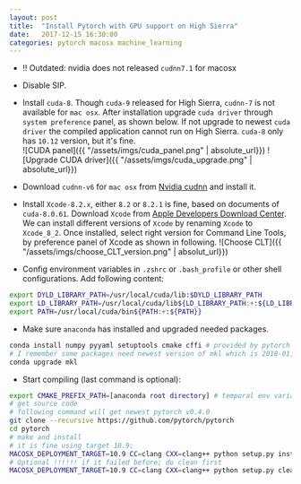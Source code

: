 ```yaml
---
layout: post
title:  "Install Pytorch with GPU support on High Sierra"
date:   2017-12-15 16:30:00
categories: pytorch macosx machine_learning
---
```

- !! Outdated: nvidia does not released `cudnn7.1` for macosx
- Disable SIP.

- Install `cuda-8`. Though `cuda-9` released for High Sierra, `cudnn-7` is not available for `mac osx`. After installation upgrade `cuda driver` through `system preference` panel, as shown below. If not upgrade to newest `cuda driver` the compiled application cannot run on High Sierra. `cuda-8` only has `10.12` version, but it's fine.  
![CUDA panel]({{ "/assets/imgs/cuda_panel.png" | absolute_url}})
![Upgrade CUDA driver]({{ "/assets/imgs/cuda_upgrade.png" | absolute_url}})

- Download `cudnn-v6` for `mac osx` from [Nvidia cudnn](https://developer.nvidia.com/cudnn) and install it.

- Install `Xcode-8.2.x`, either `8.2` or `8.2.1` is fine, based on documents of `cuda-8.0.61`. Download `Xcode` from <a href="https://developer.apple.com/download/more/">Apple Developers Download Center</a>. We can install different versions of `Xcode`  by renaming `Xcode` to `Xcode_8_2`. Once installed, select right version for Command Line Tools, by preference panel of Xcode as shown in following. 
![Choose CLT]({{ "/assets/imgs/choose_CLT_version.png" | absolut_url}})

- Config environment variables in `.zshrc` or `.bash_profile` or other shell configurations. Add following content:
``` bash
export DYLD_LIBRARY_PATH=/usr/local/cuda/lib:$DYLD_LIBRARY_PATH
export LD_LIBRARY_PATH=/usr/local/cuda/lib${LD_LIBRARY_PATH:+:${LD_LIBRARY_PATH}}
export PATH=/usr/local/cuda/bin${PATH:+:${PATH}}
```

- Make sure `anaconda` has installed and upgraded needed packages. 
``` bash
conda install numpy pyyaml setuptools cmake cffi # provided by pytorch README
# I remember some packages need newest version of mkl which is 2018-01, but default mkl in anaconda is mkl2017
conda upgrade mkl 
``` 

- Start compiling (last command is optional):    
``` bash
export CMAKE_PREFIX_PATH=[anaconda root directory] # temporal env variable
# get source code
# following command will get newest pytorch v0.4.0
git clone --recursive https://github.com/pytorch/pytorch
cd pytorch
# make and install
# it is fine using target 10.9; 
MACOSX_DEPLOYMENT_TARGET=10.9 CC=clang CXX=clang++ python setup.py install
# Optional !!!!!! if it failed before; do clean first
MACOSX_DEPLOYMENT_TARGET=10.9 CC=clang CXX=clang++ python setup.py clean 
```    
